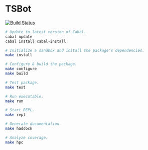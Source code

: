 # TSBot

[![Build Status](https://travis-ci.org/taktoa/TSBot.svg?branch=master)](https://travis-ci.org/taktoa/TSBot)

``` sh
# Update to latest version of Cabal.
cabal update
cabal install cabal-install

# Initialize a sandbox and install the package's dependencies.
make install

# Configure & build the package.
make configure
make build

# Test package.
make test

# Run executable.
make run

# Start REPL.
make repl

# Generate documentation.
make haddock

# Analyze coverage.
make hpc
```
